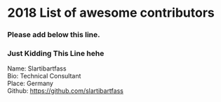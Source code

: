# 2018 List of awesome contributors

### Please add below this line.
### Just Kidding This Line hehe

Name: Slartibartfass  
Bio: Technical Consultant  
Place: Germany  
Github: https://github.com/slartibartfass